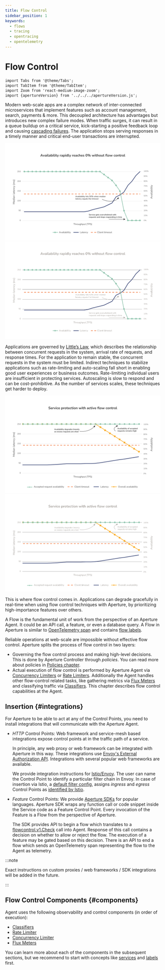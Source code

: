 ```yaml
---
title: Flow Control
sidebar_position: 1
keywords:
  - flows
  - tracing
  - opentracing
  - opentelemetry
---
```


# Flow Control

```mdx-code-block
import Tabs from '@theme/Tabs';
import TabItem from '@theme/TabItem';
import Zoom from 'react-medium-image-zoom';
import {apertureVersion} from '../../../apertureVersion.js';
```

Modern web-scale apps are a complex network of inter-connected microservices
that implement features such as account management, search, payments & more.
This decoupled architecture has advantages but introduces new complex failure
modes. When traffic surges, it can result in a queue buildup on a critical
service, kick-starting a positive feedback loop and causing
[cascading failures](https://sre.google/sre-book/addressing-cascading-failures/).
The application stops serving responses in a timely manner and critical end-user
transactions are interrupted.

![Absence of flow control](assets/img/no-flow-control.png#gh-light-mode-only)
![Absence of flow control](assets/img/no-flow-control-dark.png#gh-dark-mode-only)

Applications are governed by
[Little’s Law](https://en.wikipedia.org/wiki/Little%27s_law), which describes
the relationship between concurrent requests in the system, arrival rate of
requests, and response times. For the application to remain stable, the
concurrent requests in the system must be limited. Indirect techniques to
stabilize applications such as rate-limiting and auto-scaling fall short in
enabling good user experiences or business outcomes. Rate-limiting individual
users are insufficient in protecting services. Autoscaling is slow to respond
and can be cost-prohibitive. As the number of services scales, these techniques
get harder to deploy.

![Reliability with flow control](assets/img/active-flow-control.png#gh-light-mode-only)
![Reliability with flow control](assets/img/active-flow-control-dark.png#gh-dark-mode-only)

This is where flow control comes in. Applications can degrade gracefully in
real-time when using flow control techniques with Aperture, by prioritizing
high-importance features over others.

A Flow is the fundamental unit of work from the perspective of an Aperture
Agent. It could be an API call, a feature, or even a database query. A Flow in
Aperture is similar to [OpenTelemetry span][span] and contains [flow
labels][flow-label].

Reliable operations at web-scale are impossible without effective flow control.
Aperture splits the process of flow control in two layers:

- Governing the flow control process and making high-level decisions. This is
  done by Aperture Controller through _policies_. You can read more about
  policies in [Policies chapter][policies].
- Actual execution of flow control is performed by Aperture Agent via
  [Concurrency Limiters][cl] or [Rate Limiters][rate-limiter]. Additionally the
  Agent handles other flow-control related tasks, like gathering metrics via
  [Flux Meters][flux-meter] and classifying traffic via
  [Classifiers][classifier]. This chapter describes flow control capabilities at
  the Agent.

## Insertion {#integrations}

For Aperture to be able to act at any of the Control Points, you need to install
integrations that will communicate with the Aperture Agent.

- _HTTP_ Control Points: Web framework and service-mesh based integrations
  expose control points at in the traffic path of a service.

  In principle, any web proxy or web framework can be integrated with Aperture
  in this way. These integrations use [Envoy's External Authorization
  API][ext-authz]. Integrations with several popular web frameworks are
  available.

  We provide integration instructions for [Istio/Envoy][istio]. The user can
  name the Control Point to identify a particular filter chain in Envoy. In case
  of insertion via Istio, a
  [default filter config](/get-started/integrations/flow-control/envoy/istio.md#envoy-filter),
  assigns _ingress_ and _egress_ Control Points as [identified by
  Istio][istio-patch-context].

- _Feature_ Control Points: We provide
  [Aperture SDKs](/get-started/integrations/flow-control/sdk/sdk.md) for popular
  languages. Aperture SDK wraps any function call or code snippet inside the
  Service code as a Feature Control Point. Every invocation of the Feature is a
  Flow from the perspective of Aperture.

  The SDK provides API to begin a flow which translates to a
  [flowcontrol.v1.Check][flowcontrol-proto] call into Agent. Response of this
  call contains a decision on whether to allow or reject the flow. The execution
  of a feature may be gated based on this decision. There is an API to end a
  flow which sends an OpenTelemetry span representing the flow to the Agent as
  telemetry.

:::note

Exact instructions on custom proxies / web frameworks / SDK integrations will be
added in the future.

:::

## Flow Control Components {#components}

Agent uses the following observability and control components (in order of
execution):

- [Classifiers][classifier]
- [Rate Limiter][rate-limiter]
- [Concurrency Limiter][cl]
- [Flux Meters][flux-meter]

You can learn more about each of the components in the subsequent sections, but
we recommend to start with concepts like [services][service] and
[labels][flow-label] first.

[policies]: /concepts/policy/policy.md
[cl]: ./components/concurrency-limiter.md
[rate-limiter]: components/rate-limiter.md
[flux-meter]: /concepts/integrations/flow-control/flux-meter.md
[classifier]: /concepts/integrations/flow-control/flow-classifier.md
[span]: https://opentelemetry.io/docs/reference/specification/trace/api/#span
[istio]: /get-started/integrations/flow-control/envoy/istio.md
[ext-authz]:
  https://www.envoyproxy.io/docs/envoy/latest/api-v3/service/auth/v3/external_auth.proto#authorization-service-proto
[aperture-go]: https://github.com/FluxNinja/aperture-go
[service]: /concepts/integrations/flow-control/service.md
[flow-label]: /concepts/integrations/flow-control/flow-label.md
[flowcontrol-proto]:
  https://buf.build/fluxninja/aperture/docs/main:aperture.flowcontrol.v1
[istio-patch-context]:
  https://istio.io/latest/docs/reference/config/networking/envoy-filter/#EnvoyFilter-PatchContext
